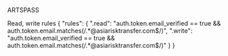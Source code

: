 ARTSPASS

Read, write rules
{
  "rules": {
    ".read": "auth.token.email_verified == true && auth.token.email.matches(/.*@asiarisktransfer.com$/)",
    ".write": "auth.token.email_verified == true && auth.token.email.matches(/.*@asiarisktransfer.com$/)"
  }
}